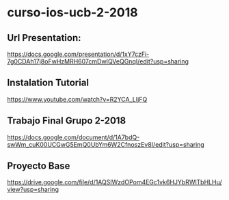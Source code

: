 # curso-ios-ucb-2-2018

## Url Presentation:
https://docs.google.com/presentation/d/1xY7czFi-7g0CDAh17j8oFwHzMRH607cmDwIQVeQGnqI/edit?usp=sharing

## Instalation Tutorial

https://www.youtube.com/watch?v=R2YCA_LIjFQ

## Trabajo Final Grupo 2-2018
https://docs.google.com/document/d/1A7bdQ-swWm_cuK00UCGwG5EmQ0UbYm6W2CfnoszEv8I/edit?usp=sharing

## Proyecto Base

https://drive.google.com/file/d/1AQSIWzdOPom4EGc1vk6HJYbRWlTbHLHu/view?usp=sharing
